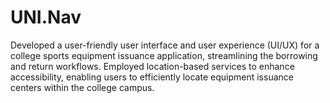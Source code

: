 # UNI.Nav
Developed a user-friendly user interface and user experience (UI/UX) for a college sports equipment issuance application, streamlining the borrowing and return workflows. Employed location-based services to enhance accessibility, enabling users to efficiently locate equipment issuance centers within the college campus.
